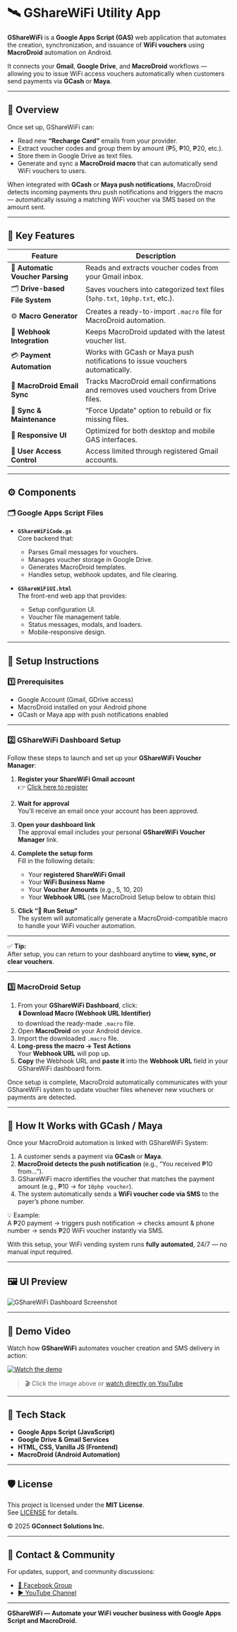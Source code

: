 # 🛰️ GShareWiFi Utility App

**GShareWiFi** is a **Google Apps Script (GAS)** web application that automates the creation, synchronization, and issuance of **WiFi vouchers** using **MacroDroid** automation on Android.

It connects your **Gmail**, **Google Drive**, and **MacroDroid** workflows — allowing you to issue WiFi access vouchers automatically when customers send payments via **GCash** or **Maya**.

---

## 🚀 Overview

Once set up, GShareWiFi can:
- Read new **“Recharge Card”** emails from your provider.  
- Extract voucher codes and group them by amount (₱5, ₱10, ₱20, etc.).  
- Store them in Google Drive as text files.  
- Generate and sync a **MacroDroid macro** that can automatically send WiFi vouchers to users.

When integrated with **GCash** or **Maya push notifications**, MacroDroid detects incoming payments thru push notifications and triggers the macro — automatically issuing a matching WiFi voucher via SMS based on the amount sent.

---

## 🧩 Key Features

| Feature | Description |
|----------|-------------|
| 💌 **Automatic Voucher Parsing** | Reads and extracts voucher codes from your Gmail inbox. |
| 🗂️ **Drive-based File System** | Saves vouchers into categorized text files (`5php.txt`, `10php.txt`, etc.). |
| ⚙️ **Macro Generator** | Creates a ready-to-import `.macro` file for MacroDroid automation. |
| 🔗 **Webhook Integration** | Keeps MacroDroid updated with the latest voucher list. |
| 💳 **Payment Automation** | Works with GCash or Maya push notifications to issue vouchers automatically. |
| 📩 **MacroDroid Email Sync** | Tracks MacroDroid email confirmations and removes used vouchers from Drive files. |
| 🔄 **Sync & Maintenance** | “Force Update” option to rebuild or fix missing files. |
| 📱 **Responsive UI** | Optimized for both desktop and mobile GAS interfaces. |
| 🧾 **User Access Control** | Access limited through registered Gmail accounts. |

---

## ⚙️ Components

### 🗂️ Google Apps Script Files
- **`GShareWiFiCode.gs`**  
  Core backend that:
  - Parses Gmail messages for vouchers.  
  - Manages voucher storage in Google Drive.  
  - Generates MacroDroid templates.  
  - Handles setup, webhook updates, and file clearing.

- **`GShareWiFiUI.html`**  
  The front-end web app that provides:
  - Setup configuration UI.  
  - Voucher file management table.  
  - Status messages, modals, and loaders.  
  - Mobile-responsive design.

---

## 🔧 Setup Instructions

### 1️⃣ Prerequisites
- Google Account (Gmail, GDrive access)
- MacroDroid installed on your Android phone  
- GCash or Maya app with push notifications enabled  

---

### 2️⃣ GShareWiFi Dashboard Setup

Follow these steps to launch and set up your **GShareWiFi Voucher Manager**:

1. **Register your ShareWiFi Gmail account**  
   👉 [Click here to register](https://script.google.com/macros/s/AKfycbxbZAgrLUMo-Kqf0u3X1i9rKDqmiTUr6xZ9ArZmSEV2jpPpRHscSxsSBY3MrxxY36Gy/exec)

2. **Wait for approval**  
   You’ll receive an email once your account has been approved.

3. **Open your dashboard link**  
   The approval email includes your personal **GShareWiFi Voucher Manager** link.

4. **Complete the setup form**  
   Fill in the following details:
   - Your **registered ShareWiFi Gmail**
   - Your **WiFi Business Name**
   - Your **Voucher Amounts** (e.g., 5, 10, 20)
   - Your **Webhook URL** (see MacroDroid Setup below to obtain this)

5. **Click “🚀 Run Setup”**  
   The system will automatically generate a MacroDroid-compatible macro to handle your WiFi voucher automation.

---

✅ **Tip:**  
After setup, you can return to your dashboard anytime to **view, sync, or clear vouchers**.

---

### 3️⃣ MacroDroid Setup

1. From your **GShareWiFi Dashboard**, click:  
   **⬇️ Download Macro (Webhook URL Identifier)**  
   to download the ready-made `.macro` file.
2. Open **MacroDroid** on your Android device.
3. Import the downloaded `.macro` file.
4. **Long-press the macro → Test Actions**  
   Your **Webhook URL** will pop up.
5. **Copy** the Webhook URL and **paste it** into the **Webhook URL** field in your GShareWiFi dashboard form.

Once setup is complete, MacroDroid automatically communicates with your GShareWiFi system to update voucher files whenever new vouchers or payments are detected.

---

## 📲 How It Works with GCash / Maya

Once your MacroDroid automation is linked with GShareWiFi System:

1. A customer sends a payment via **GCash** or **Maya**.
2. **MacroDroid detects the push notification** (e.g., “You received ₱10 from...”).
3. GShareWiFi macro identifies the voucher that matches the payment amount (e.g., ₱10 → for `10php voucher`).
4. The system automatically sends a **WiFi voucher code via SMS** to the payer’s phone number.

💡 Example:  
A ₱20 payment → triggers push notification → checks amount & phone number → sends ₱20 WiFi voucher instantly via SMS.

With this setup, your WiFi vending system runs **fully automated**, 24/7 — no manual input required.

---

## 🖼️ UI Preview

![GShareWiFi Dashboard Screenshot](https://raw.githubusercontent.com/cleifwork/GSHAREWIFI/main/assets/img/GShareWiFiUI.png)

---

## 🎥 Demo Video

Watch how **GShareWiFi** automates voucher creation and SMS delivery in action:  

[![Watch the demo](https://raw.githubusercontent.com/cleifwork/GSHAREWIFI/main/assets/img/gsharewifi_play.png)](https://www.youtube.com/watch?v=YOUR_VIDEO_ID)

> 🎬 Click the image above or [watch directly on YouTube](https://www.youtube.com/watch?v=YOUR_VIDEO_ID)

---

## 🧱 Tech Stack

- **Google Apps Script (JavaScript)**
- **Google Drive & Gmail Services**
- **HTML, CSS, Vanilla JS (Frontend)**
- **MacroDroid (Android Automation)**

---

## 🛡️ License

This project is licensed under the **MIT License**.  
See [LICENSE](LICENSE) for details.

© 2025 **GConnect Solutions Inc.**

---

## 💬 Contact & Community

For updates, support, and community discussions:

- [📘 Facebook Group](https://www.facebook.com/groups/1776872022780742)  
- [▶️ YouTube Channel](https://www.youtube.com/channel/UC9O3ezuyjS7C6V7-ZAHCQrA)

---

**GShareWiFi — Automate your WiFi voucher business with Google Apps Script and MacroDroid.**


